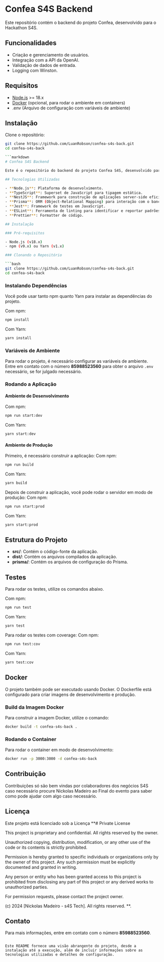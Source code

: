 # Confea S4S Backend

Este repositório contém o backend do projeto Confea, desenvolvido para o Hackathon S4S.

## Funcionalidades

- Criação e gerenciamento de usuários.
- Integração com a API da OpenAI.
- Validação de dados de entrada.
- Logging com Winston.

## Requisitos

- [Node.js](https://nodejs.org/en/) >= 18.x
- [Docker](https://www.docker.com/) (opcional, para rodar o ambiente em containers)
- .env (Arquivo de configuração com variáveis de ambiente)

## Instalação

Clone o repositório:

```sh
git clone https://github.com/LuanRobson/confea-s4s-back.git
cd confea-s4s-back

```markdown
# Confea S4S Backend

Este é o repositório do backend do projeto Confea S4S, desenvolvido para o Hackathon realizado pelo Confea. O projeto é construído usando Node.js, TypeScript, e o framework NestJS, com integração ao banco de dados Prisma.

## Tecnologias Utilizadas

- **Node.js**: Plataforma de desenvolvimento.
- **TypeScript**: Superset de JavaScript para tipagem estática.
- **NestJS**: Framework para construção de aplicações server-side eficientes e escaláveis.
- **Prisma**: ORM (Object-Relational Mapping) para interação com o banco de dados.
- **Jest**: Framework de testes em JavaScript.
- **ESLint**: Ferramenta de linting para identificar e reportar padrões problemáticos no código.
- **Prettier**: Formatter de código.

## Instalação

### Pré-requisitos

- Node.js (v18.x)
- npm (v9.x) ou Yarn (v1.x)

### Clonando o Repositório

```bash
git clone https://github.com/LuanRobson/confea-s4s-back.git
cd confea-s4s-back
```

### Instalando Dependências

Você pode usar tanto npm quanto Yarn para instalar as dependências do projeto.

Com npm:
```bash
npm install
```

Com Yarn:
```bash
yarn install
```

### Variáveis de Ambiente

Para rodar o projeto, é necessário configurar as variáveis de ambiente. Entre em contato com o número **85988523560** para obter o arquivo `.env` necessário, se for julgado necessário.

### Rodando a Aplicação

#### Ambiente de Desenvolvimento

Com npm:
```bash
npm run start:dev
```

Com Yarn:
```bash
yarn start:dev
```

#### Ambiente de Produção

Primeiro, é necessário construir a aplicação:
Com npm:
```bash
npm run build
```

Com Yarn:
```bash
yarn build
```

Depois de construir a aplicação, você pode rodar o servidor em modo de produção:
Com npm:
```bash
npm run start:prod
```

Com Yarn:
```bash
yarn start:prod
```

## Estrutura do Projeto

- **src/**: Contém o código-fonte da aplicação.
- **dist/**: Contém os arquivos compilados da aplicação.
- **prisma/**: Contém os arquivos de configuração do Prisma.

## Testes

Para rodar os testes, utilize os comandos abaixo.

Com npm:
```bash
npm run test
```

Com Yarn:
```bash
yarn test
```

Para rodar os testes com coverage:
Com npm:
```bash
npm run test:cov
```

Com Yarn:
```bash
yarn test:cov
```

## Docker

O projeto também pode ser executado usando Docker. O Dockerfile está configurado para criar imagens de desenvolvimento e produção.

### Build da Imagem Docker

Para construir a imagem Docker, utilize o comando:

```bash
docker build -t confea-s4s-back .
```

### Rodando o Container

Para rodar o container em modo de desenvolvimento:

```bash
docker run -p 3000:3000 -d confea-s4s-back
```

## Contribuição

Contribuições só são bem vindas por colaboradores dos negócios S4S caso necessário procure Nickolas Madeiro ao Final do evento para saber como pode ajudar com algo caso necessário.

## Licença

Este projeto está licenciado sob a Licença **# Private License

This project is proprietary and confidential. All rights reserved by the owner.

Unauthorized copying, distribution, modification, or any other use of the code or its contents is strictly prohibited.

Permission is hereby granted to specific individuals or organizations only by the owner of this project. Any such permission must be explicitly documented and granted in writing.

Any person or entity who has been granted access to this project is prohibited from disclosing any part of this project or any derived works to unauthorized parties.

For permission requests, please contact the project owner.

(c) 2024 [Nickolas Madeiro - s4S Tech]. All rights reserved.
**.

## Contato

Para mais informações, entre em contato com o número **85988523560**.

```

Este README fornece uma visão abrangente do projeto, desde a instalação até a execução, além de incluir informações sobre as tecnologias utilizadas e detalhes de configuração. 
